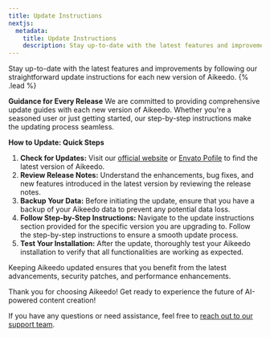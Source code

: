 ```yaml
---
title: Update Instructions
nextjs:
  metadata:
    title: Update Instructions
    description: Stay up-to-date with the latest features and improvements by following our straightforward update instructions for each new version of Aikeedo.
---
```


Stay up-to-date with the latest features and improvements by following our straightforward update instructions for each new version of Aikeedo. {% .lead %}

**Guidance for Every Release**
We are committed to providing comprehensive update guides with each new version of Aikeedo. Whether you're a seasoned user or just getting started, our step-by-step instructions make the updating process seamless.

**How to Update: Quick Steps**

1. **Check for Updates:** Visit our [official website](https://aikeedo.com) or [Envato Pofile](https://codecanyon.net/user/heyaikeedo) to find the latest version of Aikeedo.
2. **Review Release Notes:** Understand the enhancements, bug fixes, and new features introduced in the latest version by reviewing the release notes.
3. **Backup Your Data:** Before initiating the update, ensure that you have a backup of your Aikeedo data to prevent any potential data loss.
4. **Follow Step-by-Step Instructions:** Navigate to the update instructions section provided for the specific version you are upgrading to. Follow the step-by-step instructions to ensure a smooth update process.
5. **Test Your Installation:** After the update, thoroughly test your Aikeedo installation to verify that all functionalities are working as expected.

Keeping Aikeedo updated ensures that you benefit from the latest advancements, security patches, and performance enhancements.

Thank you for choosing Aikeedo! Get ready to experience the future of AI-powered content creation!

If you have any questions or need assistance, feel free to [reach out to our support team](mailto:support@aikeedo.com).

